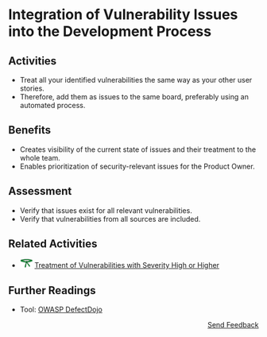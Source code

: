 # Integration of Vulnerability Issues into the Development Process

## Activities

- Treat all your identified vulnerabilities the same way as your other user stories.
- Therefore, add them as issues to the same board, preferably using an automated process.

## Benefits

- Creates visibility of the current state of issues and their treatment to the whole team.
- Enables prioritization of security-relevant issues for the Product Owner.


## Assessment

- Verify that issues exist for all relevant vulnerabilities.
- Verify that vulnerabilities from all sources are included.

## Related Activities

- [<img src="https://raw.githubusercontent.com/AppSecure-nrw/security-belts/assets/belt-img/04_security-belt-green.svg" width="25" />](#) [Treatment of Vulnerabilities with Severity High or Higher](../green/treatment-of-vulnerabilities-with-severity-high-or-higher.md)

## Further Readings

- Tool: [OWASP DefectDojo](https://github.com/DefectDojo/django-DefectDojo)

<p align="right"><a href="https://www.surveymonkey.de/r/MNWNVRB">Send Feedback</a></p>
